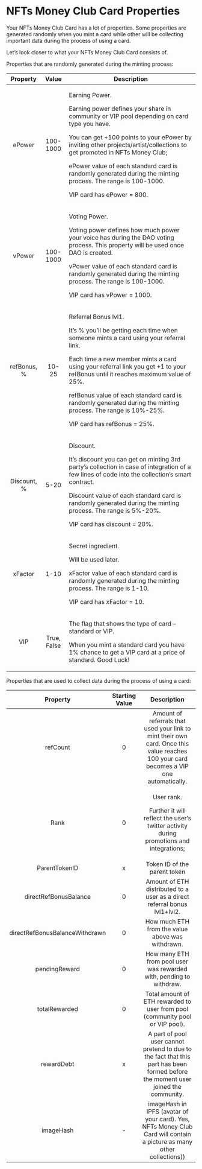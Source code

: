 # NFTs Money Club Card Properties

Your NFTs Money Club Card has a lot of properties. Some properties are generated randomly when you mint a card while other will be collecting important data during the process of using a card.&#x20;

&#x20;Let’s look closer to what your NFTs Money Club Card consists of.

Properties that are randomly generated during the minting process:

|   Property  |    Value    | Description                                                                                                                                                                                                                                                                                                                                                                                                          |
| :---------: | :---------: | -------------------------------------------------------------------------------------------------------------------------------------------------------------------------------------------------------------------------------------------------------------------------------------------------------------------------------------------------------------------------------------------------------------------- |
|    ePower   |   100-1000  | <p>Earning Power.</p><p>Earning power defines your share in community or VIP pool depending on card type you have.</p><p>You can get +100 points to your ePower by inviting other projects/artist/collections to get promoted in NFTs Money Club;</p><p>ePower value of each standard card is randomly generated during the minting process. The range is 100-1000.</p><p>VIP card has ePower = 800.</p>             |
|    vPower   |   100-1000  | <p>Voting Power.</p><p>Voting power defines how much power your voice has during the DAO voting process. This property will be used once DAO is created.</p><p>vPower value of each standard card is randomly generated during the minting process. The range is 100-1000.</p><p>VIP card has vPower = 1000.</p>                                                                                                     |
| refBonus, % |    10-25    | <p>Referral Bonus lvl1.</p><p>It’s % you’ll be getting each time when someone mints a card using your referral link.</p><p>Each time a new member mints a card using your referral link you get +1 to your refBonus until it reaches maximum value of 25%.</p><p>refBonus value of each standard card is randomly generated during the minting process. The range is 10%-25%.</p><p>VIP card has refBonus = 25%.</p> |
| Discount, % |     5-20    | <p>Discount.</p><p>It’s discount you can get on minting 3rd party’s collection in case of integration of a few lines of code into the collection’s smart contract.</p><p>Discount value of each standard card is randomly generated during the minting process. The range is 5%-20%.</p><p>VIP card has discount = 20%.</p>                                                                                          |
|   xFactor   |     1-10    | <p>Secret ingredient.</p><p>Will be used later.</p><p>xFactor value of each standard card is randomly generated during the minting process. The range is 1-10.</p><p>VIP card has xFactor = 10.</p>                                                                                                                                                                                                                  |
|     VIP     | True, False | <p>The flag that shows the type of card – standard or VIP.</p><p>When you mint a standard card you have 1% chance to get a VIP card at a price of standard. Good Luck!</p>                                                                                                                                                                                                                                           |

&#x20;

&#x20;Properties that are used to collect data during the process of using a card:

|            Property            | Starting Value |                                                               Description                                                              |
| :----------------------------: | :------------: | :------------------------------------------------------------------------------------------------------------------------------------: |
|            refCount            |        0       | Amount of referrals that used your link to mint their own card. Once this value reaches 100 your card becomes a VIP one automatically. |
|              Rank              |        0       |             <p>User rank.</p><p>Further it will reflect the user’s twitter activity during promotions and integrations;</p>            |
|          ParentTokenID         |        x       |                                                      Token ID of the parent token                                                      |
|      directRefBonusBalance     |        0       |                                Amount of ETH distributed to a user as a direct referral bonus lvl1+lvl2.                               |
| directRefBonusBalanceWithdrawn |        0       |                                            How much ETH from the value above was withdrawn.                                            |
|          pendingReward         |        0       |                                   How many ETH from pool user was rewarded with, pending to withdraw.                                  |
|          totalRewarded         |        0       |                              Total amount of ETH rewarded to user from pool (community pool or VIP pool).                              |
|           rewardDebt           |        x       |    A part of pool user cannot pretend to due to the fact that this part has been formed before the moment user joined the community.   |
|            imageHash           |        -       |          imageHash in IPFS (avatar of your card). Yes, NFTs Money Club Card will contain a picture as many other collections))         |

&#x20;

&#x20;
